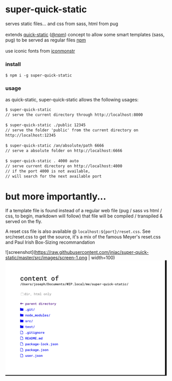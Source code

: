 # super-quick-static
serves static files... and css from sass, html from pug
<br><br>extends [quick-static](https://github.com/jniac/quick-static) ([@npm](https://www.npmjs.com/package/quick-static)) concept to allow some smart templates (sass, pug) to be served as regular files
[npm](https://www.npmjs.com/package/super-quick-static)
<br><br>use iconic fonts from [iconmonstr](https://iconmonstr.com/iconicfont/)

### install
	$ npm i -g super-quick-static

### usage
as quick-static, super-quick-static allows the following usages:	

	$ super-quick-static 
	// serve the current directory through http://localhost:8000

	$ super-quick-static ./public 12345 
	// serve the folder 'public' from the current directory on http://localhost:12345
	
	$ super-quick-static /an/absolute/path 6666 
	// serve a absolute folder on http://localhost:6666

	$ super-quick-static . 4000 auto
	// serve current directory on http://localhost:4000
	// if the port 4000 is not available, 
	// will search for the next available port

# but more importantly...

If a template file is found instead of a regular web file (pug / sass vs html / css, to begin, markdown will follow) that file will be compiled / transpiled & served on the fly. 

A reset css file is also available @ `localhost:${port}/reset.css`.
See src/reset.css to get the source, it's a mix of the famous Meyer's reset.css and Paul Irish Box-Sizing recommandation

![screenshot](https://raw.githubusercontent.com/jniac/super-quick-static/master/src/images/screen-1.png | width=100)
![screenshot](https://raw.githubusercontent.com/jniac/super-quick-static/master/src/images/screen-2.png)

